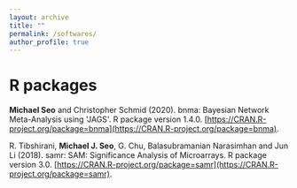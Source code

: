 ```yaml
---
layout: archive
title: ""
permalink: /softwares/
author_profile: true
---
```


# R packages

**Michael Seo** and Christopher Schmid (2020). bnma: Bayesian Network Meta-Analysis using 'JAGS'.
R package version 1.4.0. <ins>[https://CRAN.R-project.org/package=bnma](https://CRAN.R-project.org/package=bnma)</ins>.

R. Tibshirani, **Michael J. Seo**, G. Chu, Balasubramanian Narasimhan and Jun Li (2018). samr: SAM:
Significance Analysis of Microarrays. R package version 3.0. <ins>[https://CRAN.R-project.org/package=samr](https://CRAN.R-project.org/package=samr)</ins>.